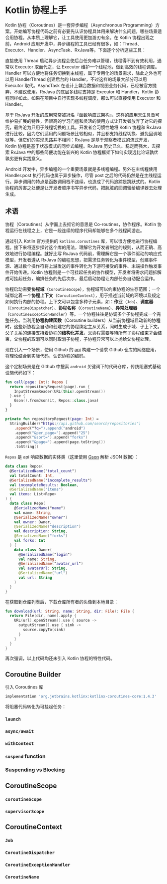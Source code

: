 # Kotlin 协程上手

Kotlin 协程（Coroutines）是一套异步编程（Asynchronous Programming）方案。开始编写协程代码之前有必要先认识协程具体用来解决什么问题，哪些场景适合用协程。从本质上理解它，让工具使用更加游刃有余。在 Kotlin 协程出现之前，Android 应用开发中，异步编程的工具已经有很多，如：Thread、Executor、Handler、AsyncTask、RxJava等。下面逐个分析这些工具：

直接使用 Thread 启动异步流程会使后台任务难以管理，线程得不到有效利用，通常以 Executor 取而代之，让 Executor 维护一个线程池，做到高效的线程调度。Handler 可以方便地将任务切换到主线程，属于专用化的场景需求，除此之外也可以用 HandlerThread 创建后台的 Handler，不过这样的场景大部分可以用 Executor 取代。AsyncTask 在设计上耦合数据和视图业务代码，已经被官方抛弃，不建议使用。RxJava 的底层多线程支持是 Executor 和 Handler，Kotlin 协程同样如此。如果在项目中自行实现多线程调度，那么可以直接使用 Executor 和 Handler。

基于 RxJava 开发的应用常常被冠名『函数响应式架构』，这样的应用天生具备可维护易扩展的特性，但很高的学习门槛和灵活的使用方式让开发者放弃了对它的探究，最终沦为只用于线程切换的工具。开发者会习惯性地将 Kotlin 协程和 RxJava 进行比较，因为它们适用的问题场景比较相似，并且都支持线程切换、避免回调地狱等。但它们的实现思路并不相同：RxJava 是基于观察者模式的流式开发，Kotlin 协程是基于状态模式的同步式编程。RxJava 历史已久、稳定而强大，去探索 RxJava 中的那些简便功能在新兴的 Kotlin 协程框架下如何实现远比论证孰优孰劣更有实践意义。

Android 开发中，异步编程的一个重要场景就是多线程编程。另外在主线程使用 Handler.post 执行代码也属于异步操作，尽管 post 之后的代码仍然是在主线程运行。异步调用的特点是函数调用栈不连续，也造成了代码追踪是跳跃式的。Kotlin 协程的厉害之处便是让开发者顺序书写异步代码，把肮脏的回调留给编译器去处理生成。

## 术语

协程（Coroutines）从字面上去抠它的意思是 Co-routines，协作程序。Kotlin 协程运行在线程之上，它是一段连续的程序代码却能够在多个线程间游走。

通过引入 Kotlin 官方提供的 `kotlinx.coroutines` 库，可以很方便地进行协程编程。接下来将逐步探讨这个库的用法，理解它为开发者制定的规则，从而正确、高效地进行协程编程。就好比写 RxJava 代码前，需理解它是一个事件驱动的响应式模型，开发者遵从 RxJava 的编程思想，把需求任务转化为事件模型，创建事件源、通过数个操作符将上游发送的事件转化为下游可接受的事件、末端操作触发事件开始传递。Kotlin 协程则是一个可挂起任务的协作模型，开发者将需求问题拆解成可挂起任务，编排任务的先后次序，最后启动协程让内部任务自动配合运作。

协程启动需要**协程域**（`CoroutineScope`），协程域可以约束协程的生存范围；一个域绑定着一个**协程上下文**（`CoroutineContext`），用于描述当前域的环境以及规定如何执行内部的协程。上下文可以包含多种子元素，如：**作业**（`Job`）、**调度器**（`CoroutineDispatcher`）、**协程名称**（`CoroutineName`）、**异常处理器**（`CoroutineExceptionHandler`）等。一个协程往往是协调多个子协程完成一个完整任务。当利用**协程构建函数**（Coroutine builders）从当前协程域启动新的协程时，这些新协程会自动和创建它的协程绑定主从关系，同时生成子域、子上下文。父子关系的连接支持着协程的**结构化并发**，父协程需要等待所有子协程结束才会结束，父协程的取消可以同时取消子协程，子协程异常可以上抛给父协程处理。

现在引入一个场景，使用 Github 的 [api](https://api.github.com/search/repositories?q=android&page=0&per_page=10&sort=forks) 构建一个请求 Github 仓库的网络应用，将理论结合到实际代码，认识协程的编码。

这个定制场景是在 Github 中搜索 `android` 关键词下的代码仓库，传统阻塞式基础设施代码如下：

```kotlin
fun call(page: Int): Repos {
  return repositoryRequest(page).run {
    InputStreamReader(URL(this).openStream())
  }.use {
    Gson().fromJson(it, Repos::class.java)
  }
}

private fun repositoryRequest(page: Int) =
  StringBuilder("https://api.github.com/search/repositories")
    .append("?q=").append("android")
    .append("&per_page=").append("25")
    .append("&sort=").append("forks")
    .append("&page=").append(page.toString())
    .toString()
```

`Repos` 是 api 响应数据的实体类（这里使用 [Gson](https://github.com/google/gson) 解析 JSON 数据）：

```kotlin
data class Repos(
  @SerializedName("total_count")
  val totalCount: Int,
  @SerializedName("incomplete_results")
  val incompleteResults: Boolean,
  @SerializedName("items")
  val items: List<Repo>
) {
  data class Repo(
    @SerializedName("name")
    val name: String,
    @SerializedName("owner")
    val owner: Owner,
    @SerializedName("description")
    val description: String,
    @SerializedName("forks")
    val forks: Int
  ) {
    data class Owner(
      @SerializedName("login")
      val name: String,
      @SerializedName("avatar_url")
      val avatarUrl: String,
      @SerializedName("url")
      val url: String
    )
  }
}
```

在获取到仓库列表后，下载仓库所有者的头像到本地目录：

```kotlin
fun download(url: String, name: String, dir: File): File {
  return File(dir, name).apply {
    URL(url).openStream().use { source ->
      outputStream().use { sink ->
        source.copyTo(sink)
      }
    }
  }
}
```

再次强调，以上代码均还未引入 Kotlin 协程的特性代码。

## Coroutine Builder

引入 Coroutines 库

```gradle
implementation 'org.jetbrains.kotlinx:kotlinx-coroutines-core:1.4.3'
```

将阻塞代码转化为可挂起任务：

### `launch`

### `async/await`

### `withContext`

### `suspend` function

### Suspending vs Blocking

## CoroutineScope

### `coroutineScope`

### `supervisorScope`

## CoroutineContext

### `Job`

### `CoroutineDispatcher`

### `CoroutineExceptionHandler`

### `CoroutineName`

